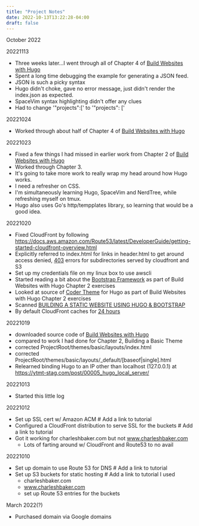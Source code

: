 ```yaml
---
title: "Project Notes"
date: 2022-10-13T13:22:28-04:00
draft: false
---
```


October 2022

20221113

* Three weeks later...I went through all of Chapter 4 of [Build Websites with Hugo](https://pragprog.com/titles/bhhugo/build-websites-with-hugo/) 
* Spent a long time debugging the example for generating a JSON feed.
* JSON is such a picky syntax
* Hugo didn't choke, gave no error message, just didn't render the index.json as expected.
* SpaceVim syntax highlighting didn't offer any clues
* Had to change '"projects":[' to '"projects": ['

20221024

* Worked through about half of Chapter 4 of [Build Websites with Hugo](https://pragprog.com/titles/bhhugo/build-websites-with-hugo/)

20221023

* Fixed a few things I had missed in earlier work from Chapter 2 of [Build Websites with Hugo](https://pragprog.com/titles/bhhugo/build-websites-with-hugo/)
* Worked through Chapter 3.
* It's going to take more work to really wrap my head around how Hugo works.
* I need a refresher on CSS.
* I'm simultaneously learning Hugo, SpaceVim and NerdTree, while refreshing myself on tmux.
* Hugo also uses Go's http/tempplates library, so learning that would be a good idea.

20221020

* Fixed CloudFront by following https://docs.aws.amazon.com/Route53/latest/DeveloperGuide/getting-started-cloudfront-overview.html
* Explicitly referred to index.html for links in header.html to get around access denied, [403](https://aws.amazon.com/premiumsupport/knowledge-center/s3-website-cloudfront-error-403/) errors for subdirectories served by cloudfront and S3
* Set up my credentials file on my linux box to use awscli
* Started reading a bit about the [Bootstrap Framework](https://getbootstrap.com/docs/4.1/getting-started/introduction/) as part of Build Websites with Hugo Chapter 2 exercises
* Looked at source of [Coder Theme](https://github.com/luizdepra/hugo-coder) for Hugo as part of Build Websites with Hugo Chapter 2 exercises
* Scanned [BUILDING A STATIC WEBSITE USING HUGO & BOOTSTRAP](https://www.noorix.com.au/blog/how-to/static-website-hugo-bootstrap-serverless-1/)
* By default CloudFront caches for [24 hours](https://aws.amazon.com/premiumsupport/knowledge-center/cloudfront-serving-outdated-content-s3/)


20221019

* downloaded source code of [Build Websites with Hugo](https://pragprog.com/titles/bhhugo/build-websites-with-hugo/)
* compared to work I had done for Chapter 2, Building a Basic Theme
* corrected ProjectRoot/themes/basic/layouts/index.html
* corrected ProjectRoot/themes/basic/layouts/_default/[baseof|single].html
* Relearned binding Hugo to an IP other than localhost (127.0.0.1) at https://ytmt-stag.com/post/00005_hugo_local_server/

20221013

* Started this little log

20221012

* Set up SSL cert w/ Amazon ACM # Add a link to tutorial
* Configured a CloudFront distribution to serve SSL for the buckets # Add a link to tutorial
* Got it working for charleshbaker.com but not www.charleshbaker.com
    * Lots of farting around w/ CloudFront and Route53 to no avail

20221010

* Set up domain to use Route 53 for DNS # Add a link to tutorial
* Set up S3 buckets for static hosting # Add a link to tutorial I used
    * charleshbaker.com
    * www.charleshbaker.com
    * set up Route 53 entries for the buckets

March 2022(?)

* Purchased domain via Google domains


